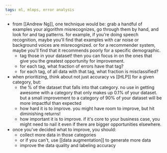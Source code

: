 ```yaml
---
tags: ml, mlops, error analysis
---
```


- from [[Andrew Ng]], one technique would be: grab a handful of examples your algorithm misrecognizes, go through them by hand, and look for and tag patterns. for example, if you're doing speech recognition, maybe you'll find that examples with car noise or background voices are misrecognized. or for a recommender system, maybe you'll find that it recommends poorly for a specific demographic.
	- tag those in your dataset! then you can focus in on the ones that give you the greatest opportunity for improvement.
	- for each tag, what fraction of errors have that tag?
	- for each tag, of all data with that tag, what fraction is misclassified?
- when prioritizing, think about not just accuracy vs [[HLP]] for a given category, but:
	- the % of the dataset that falls into that category. no use in getting awesome with a category that only makes up 0.1% of your dataset. but a small improvement to a category of 90% of your dataset will be more impactful than expected
	- how hard it is to improve. you might have room to improve, but hit diminishing returns!
	- how important it is to improve. if it's core to your business case, you might need to nail it even if there are bigger opportunities elsewhere.
- once you've decided what to improve, you should:
	- collect more data in those categories
	- or if you can't, use [[data augmentation]] to generate more data
	- improve the data quality and labeling accuracy